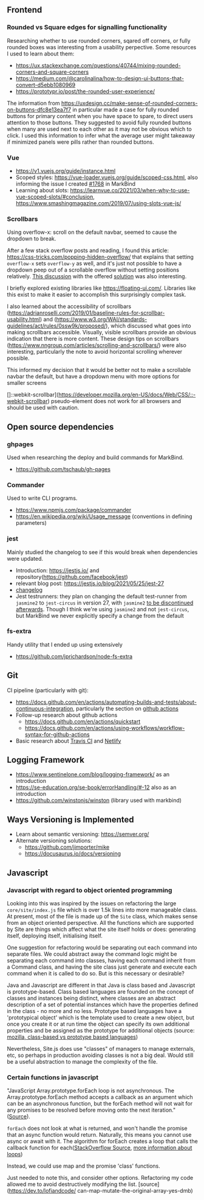 ## Frontend

### Rounded vs Square edges for signalling functionality

Researching whether to use rounded corners, sqared off corners, or fully rounded boxes was interesting from a usability perpective. Some resources I used to learn about them:

* https://ux.stackexchange.com/questions/40744/mixing-rounded-corners-and-square-corners
* https://medium.com/@carolinalina/how-to-design-ui-buttons-that-convert-d5ebb1080969
* https://prototypr.io/post/the-rounded-user-experience/

The information from https://uxdesign.cc/make-sense-of-rounded-corners-on-buttons-dfc8e13ea7f7 in particular made a case for fully rounded buttons for primary content when you have space to spare, to direct users attention to those buttons. They suggested to avoid fully rounded buttons when many are used next to each other as it may not be obvious which to click. I used this information to infer what the average user might takeaway if minimized panels were pills rather than rounded buttons.
### Vue

* https://v1.vuejs.org/guide/instance.html
* Scoped styles: https://vue-loader.vuejs.org/guide/scoped-css.html, also informing the issue I created [#1768](https://github.com/MarkBind/markbind/issues/1768) in MarkBind
* Learning about slots: https://learnvue.co/2021/03/when-why-to-use-vue-scoped-slots/#conclusion, https://www.smashingmagazine.com/2019/07/using-slots-vue-js/
### Scrollbars

Using overflow-x: scroll on the default navbar, seemed to cause the dropdown to break.

After a few stack overflow posts and reading, I found this article: https://css-tricks.com/popping-hidden-overflow/ that explains that setting `overflow-x` sets `overflow-y` as well, and it's just not possible to have a dropdown peep out of a scrollable overflow without setting positions relatively. [This discussion](https://www.sitepoint.com/community/t/css-drop-down-menu-hidden-behind-horizontal-scrollbar/367783) with the offered [solution](https://codepen.io/paulobrien/embed/vYxWppv?) was also interesting.

I briefly explored existing libraries like https://floating-ui.com/. Libraries like this exist to make it easier to accomplish this surprisingly complex task.

I also learned about the accessibility of scrollbars (https://adrianroselli.com/2019/01/baseline-rules-for-scrollbar-usability.html) and (https://www.w3.org/WAI/standards-guidelines/act/rules/0ssw9k/proposed/), which discussed what goes into making scrollbars accessible. Visually, visible scrollbars provide an obvious indication that there is more content. These design tips on scrollbars (https://www.nngroup.com/articles/scrolling-and-scrollbars/) were also interesting, particularly the note to avoid horizontal scrolling wherever possible. 

This informed my decision that it would be better not to make a scrollable navbar the default, but have a dropdown menu with more options for smaller screens

[]::webkit-scrollbar](https://developer.mozilla.org/en-US/docs/Web/CSS/::-webkit-scrollbar) pseudo-element does not work for all browsers and should be used with caution.

## Open source dependencies

### ghpages

Used when researching the deploy and build commands for MarkBind.

* https://github.com/tschaub/gh-pages
### Commander

Used to write CLI programs.

* https://www.npmjs.com/package/commander
* https://en.wikipedia.org/wiki/Usage_message (conventions in defining parameters)
### jest

Mainly studied the changelog to see if this would break when dependencies were updated.

* Introduction: https://jestjs.io/ and repository(https://github.com/facebook/jest)
* relevant blog post: https://jestjs.io/blog/2021/05/25/jest-27 
* [changelog](https://github.com/facebook/jest/blob/main/CHANGELOG.md#2700)
* Jest testrunners: they plan on changing the default test-runner from `jasmine2` to `jest-circus` in version 27, with `jasmine2` [to be discontinued afterwards](https://jestjs.io/blog/2020/05/05/jest-26). Though I think we're using `jasmine2` and not `jest-circus`, but MarkBind we never explicitly specify a change from the default

### fs-extra

Handy utility that I ended up using extensively
* https://github.com/jprichardson/node-fs-extra
## Git

CI pipeline (particularly with git):
* https://docs.github.com/en/actions/automating-builds-and-tests/about-continuous-integration, particularly the section on [github actions](https://docs.github.com/en/actions/automating-builds-and-tests/about-continuous-integration#about-continuous-integration-using-github-actions)
* Follow-up research about github actions
  * https://docs.github.com/en/actions/quickstart
  * https://docs.github.com/en/actions/using-workflows/workflow-syntax-for-github-actions
* Basic research about [Travis CI](https://travis-ci.org/) and [Netlify](https://www.netlify.com/)

## Logging Framework

* https://www.sentinelone.com/blog/logging-framework/ as an introduction
* https://se-education.org/se-book/errorHandling/#-12 also as an introduction
* https://github.com/winstonjs/winston (library used with markbind)

## Ways Versioning is Implemented

* Learn about semantic versioning: https://semver.org/
* Alternate versioning solutions:
  * https://github.com/jimporter/mike
  * https://docusaurus.io/docs/versioning

## Javascript

### Javascript with regard to object oriented programming

Looking into this was inspired by the issues on refactoring the large `core/site/index.js` file which is over 1.5k lines into more manageable class. At present, most of the file is made up of the `Site` class, which makes sense from an object oriented perspective. All the functions which are supported by Site are things which affect what the site itself holds or does: generating itself, deploying itself, initialising itself.

One suggestion for refactoring would be separating out each command into separate files. We could abstract away the command logic might be separating each command into classes, having each command inherit from a Command class, and having the site class just generate and execute each command when it is called to do so. But is this necessary or desirable?

Java and Javascript are different in that Java is class based and Javascript is prototype-based. Class based languages are founded on the concept of classes and instances being distinct, where classes are an abstract description of a set of potential instances which have the properties defined in the class - no more and no less. Prototype based languages have a 'prototypical object' which is the template used to create a new object, but once you create it or at run time the object can specify its own additional properties and be assigned as the prototype for additional objects (source: [mozilla, class-based vs prototype based languages](https://developer.mozilla.org/en-US/docs/Web/JavaScript/Guide/Details_of_the_Object_Model))

Nevertheless, Site.js does use "classes" of managers to manage externals, etc, so perhaps in production avoiding classes is not a big deal. Would still be a useful abstraction to manage the complexity of the file. 

### Certain functions in javascript

<panel title="JavaScript forEach (and async loops)">

"JavaScript Array.prototype.forEach loop is not asynchronous. The Array.prototype.forEach method accepts a callback as an argument which can be an asynchronous function, but the forEach method will not wait for any promises to be resolved before moving onto the next iteration." ([Source](https://atomizedobjects.com/blog/javascript/is-javascript-foreach-async/)).

`forEach` does not look at what is returned, and won't handle the promise that an async function would return. Naturally, this means you cannot use async or await with it. The algorithm for forEach creates a loop that calls the callback function for each([StackOverflow Source](https://stackoverflow.com/questions/5050265/javascript-node-js-is-array-foreach-asynchronous), [more information about loops](https://thecodebarbarian.com/for-vs-for-each-vs-for-in-vs-for-of-in-javascript))

Instead, we could use map and the promise 'class' functions.

</panel>

<panel title="Javascript map can be destructive sometimes">

Just needed to note this, and consider other options. Refactoring my code allowed me to avoid destructively modifying the list.
[source](https://dev.to/lofiandcode/
can-map-mutate-the-original-array-yes-dmb)
</panel>
